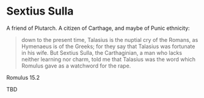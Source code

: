 # Sextius Sulla

A friend of Plutarch.  A citizen of Carthage, and maybe of Punic ethnicity:

> down to the present time, Talasius is the nuptial cry of the Romans, as Hymenaeus is of the Greeks; for they say that Talasius was fortunate in his wife.
But Sextius Sulla, the Carthaginian, a man who lacks neither learning nor charm, told me that Talasius was the word which Romulus gave as a watchword for the rape.

Romulus 15.2

TBD